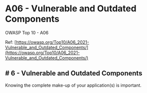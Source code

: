 # A06 - Vulnerable and Outdated Components

OWASP Top 10 - A06

Ref: [https://owasp.org/Top10/A06_2021-Vulnerable_and_Outdated_Components/](https://owasp.org/Top10/A06_2021-Vulnerable_and_Outdated_Components/)

## \# 6 - Vulnerable and Outdated Components

Knowing the complete make-up of your application(s) is important. 